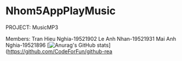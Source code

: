 # Nhom5AppPlayMusic
PROJECT: MusicMP3

Members: Tran Hieu Nghia-19521902 
         Le Anh Nhan-19521931
         Mai Anh Nghia-19521896
[![Anurag's GitHub stats](https://github-readme-stats.vercel.app/api?username=CodeForFunUIT)](https://github.com/CodeForFun/github-rea
